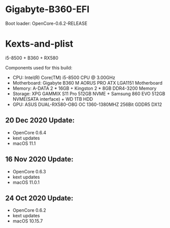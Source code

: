 # Gigabyte-B360-EFI

Boot loader: OpenCore-0.6.2-RELEASE

# Kexts-and-plist
i5-8500 + B360 + RX580

Components used for this build: 

- CPU: Intel(R) Core(TM) i5-8500 CPU @ 3.00GHz
- Motherboard: Gigabyte B360 M AORUS PRO ATX LGA1151 Motherboard
- Memory: A-DATA 2 * 16GB + Kingston 2 * 8GB DDR4-3200 Memory 
- Storage: XPG GAMMIX S11 Pro 512GB NVME + Samsung 860 EVO 512GB NVME(SATA interface) + WD 1TB HDD
- GPU: ASUS DUAL-RX580-O8G OC 1360-1380MHZ 256Bit GDDR5 DX12

## 20 Dec 2020 Update:
- OpenCore 0.6.4
- kext updates
- macOS 11.1

## 16 Nov 2020 Update:
- OpenCore 0.6.3
- kext updates
- macOS 11.0.1

## 24 Oct 2020 Update:
- OpenCore 0.6.2
- kext updates
- macOS 10.15.7
